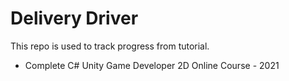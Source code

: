 # Delivery Driver

This repo is used to track progress from tutorial.  
* Complete C# Unity Game Developer 2D Online Course - 2021